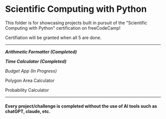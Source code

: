 # Scientific Computing with Python

This folder is for showcasing projects built in pursuit of the "Scientific Computing with Python" certification on freeCodeCamp!

Certifiation will be granted when all 5 are done.

****

***Arithmetic Formatter (Completed)***

***Time Calculator	(Completed)***

*Budget App	(In Progress)*

Polygon Area Calculator

Probability Calculator

****

#### Every project/challenge is completed without the use of AI tools such as chatGPT, claude, etc.
